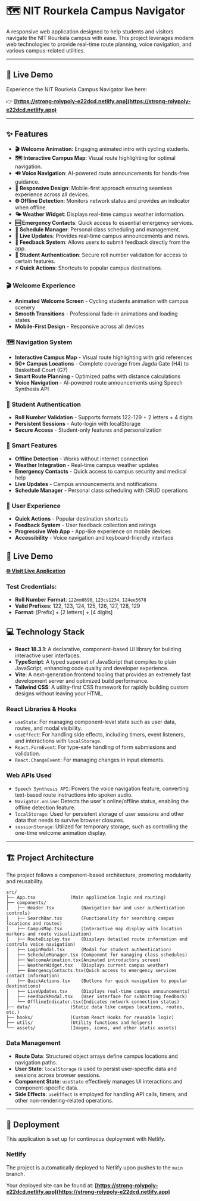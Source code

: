 
# 🗺️ NIT Rourkela Campus Navigator


A responsive web application designed to help students and visitors navigate the NIT Rourkela campus with ease. This project leverages modern web technologies to provide real-time route planning, voice navigation, and various campus-related utilities.

-----

## 🚀 Live Demo

Experience the NIT Rourkela Campus Navigator live here:

👉 **[https://strong-rolypoly-e22dcd.netlify.app](https://strong-rolypoly-e22dcd.netlify.app)**

-----

## ✨ Features

  * **🎬 Welcome Animation**: Engaging animated intro with cycling students.
  * **🗺️ Interactive Campus Map**: Visual route highlighting for optimal navigation.
  * **🔊 Voice Navigation**: AI-powered route announcements for hands-free guidance.
  * **📱 Responsive Design**: Mobile-first approach ensuring seamless experience across all devices.
  * **🌐 Offline Detection**: Monitors network status and provides an indicator when offline.
  * **🌤️ Weather Widget**: Displays real-time campus weather information.
  * **🆘 Emergency Contacts**: Quick access to essential emergency services.
  * **📅 Schedule Manager**: Personal class scheduling and management.
  * **📢 Live Updates**: Provides real-time campus announcements and news.
  * **💬 Feedback System**: Allows users to submit feedback directly from the app.
  * **🔐 Student Authentication**: Secure roll number validation for access to certain features.
  * **⚡ Quick Actions**: Shortcuts to popular campus destinations.



### 🎬 **Welcome Experience**
- **Animated Welcome Screen** - Cycling students animation with campus scenery
- **Smooth Transitions** - Professional fade-in animations and loading states
- **Mobile-First Design** - Responsive across all devices

### 🗺️ **Navigation System**
- **Interactive Campus Map** - Visual route highlighting with grid references
- **50+ Campus Locations** - Complete coverage from Jagda Gate (H4) to Basketball Court (G7)
- **Smart Route Planning** - Optimized paths with distance calculations
- **Voice Navigation** - AI-powered route announcements using Speech Synthesis API

### 🔐 **Student Authentication**
- **Roll Number Validation** - Supports formats 122-129 + 2 letters + 4 digits
- **Persistent Sessions** - Auto-login with localStorage
- **Secure Access** - Student-only features and personalization

### 📱 **Smart Features**
- **Offline Detection** - Works without internet connection
- **Weather Integration** - Real-time campus weather updates
- **Emergency Contacts** - Quick access to campus security and medical help
- **Live Updates** - Campus announcements and notifications
- **Schedule Manager** - Personal class scheduling with CRUD operations

### 🎯 **User Experience**
- **Quick Actions** - Popular destination shortcuts
- **Feedback System** - User feedback collection and ratings
- **Progressive Web App** - App-like experience on mobile devices
- **Accessibility** - Voice navigation and keyboard-friendly interface

## 🚀 Live Demo

**[🌐 Visit Live Application](https://your-deployed-link.netlify.app)**

### Test Credentials:
- **Roll Number Format**: `122mm0690`, `123cs1234`, `124ee5678`
- **Valid Prefixes**: 122, 123, 124, 125, 126, 127, 128, 129
- **Format**: [Prefix] + [2 letters] + [4 digits]


## 💻 Technology Stack

  * **React 18.3.1**: A declarative, component-based UI library for building interactive user interfaces.
  * **TypeScript**: A typed superset of JavaScript that compiles to plain JavaScript, enhancing code quality and developer experience.
  * **Vite**: A next-generation frontend tooling that provides an extremely fast development server and optimized build performance.
  * **Tailwind CSS**: A utility-first CSS framework for rapidly building custom designs without leaving your HTML.

### React Libraries & Hooks

  * `useState`: For managing component-level state such as user data, routes, and modal visibility.
  * `useEffect`: For handling side effects, including timers, event listeners, and interactions with `localStorage`.
  * `React.FormEvent`: For type-safe handling of form submissions and validation.
  * `React.ChangeEvent`: For managing changes in input elements.

### Web APIs Used

  * `Speech Synthesis API`: Powers the voice navigation feature, converting text-based route instructions into spoken audio.
  * `Navigator.onLine`: Detects the user's online/offline status, enabling the offline detection feature.
  * `localStorage`: Used for persistent storage of user sessions and other data that needs to survive browser closures.
  * `sessionStorage`: Utilized for temporary storage, such as controlling the one-time welcome animation display.

-----

## 🏗️ Project Architecture

The project follows a component-based architecture, promoting modularity and reusability.

```
src/
├── App.tsx             (Main application logic and routing)
├── components/
│   ├── Header.tsx          (Navigation bar and user authentication controls)
│   ├── SearchBar.tsx       (Functionality for searching campus locations and routes)
│   ├── CampusMap.tsx       (Interactive map display with location markers and route visualization)
│   ├── RouteDisplay.tsx    (Displays detailed route information and controls voice navigation)
│   ├── LoginModal.tsx      (Modal for student authentication)
│   ├── ScheduleManager.tsx (Component for managing class schedules)
│   ├── WelcomeAnimation.tsx(Animated introductory screen)
│   ├── WeatherWidget.tsx   (Displays current campus weather)
│   ├── EmergencyContacts.tsx(Quick access to emergency services contact information)
│   ├── QuickActions.tsx    (Buttons for quick navigation to popular destinations)
│   ├── LiveUpdates.tsx     (Displays real-time campus announcements)
│   ├── FeedbackModal.tsx   (User interface for submitting feedback)
│   └── OfflineIndicator.tsx(Indicates network connection status)
├── data/               (Static data like campus locations, routes, etc.)
├── hooks/              (Custom React Hooks for reusable logic)
├── utils/              (Utility functions and helpers)
└── assets/             (Images, icons, and other static assets)
```

### Data Management

  * **Route Data**: Structured object arrays define campus locations and navigation paths.
  * **User State**: `localStorage` is used to persist user-specific data and sessions across browser sessions.
  * **Component State**: `useState` effectively manages UI interactions and component-specific data.
  * **Side Effects**: `useEffect` is employed for handling API calls, timers, and other non-rendering-related operations.

-----

## 🚀 Deployment

This application is set up for continuous deployment with Netlify.

### Netlify

The project is automatically deployed to Netlify upon pushes to the `main` branch.

Your deployed site can be found at: **[https://strong-rolypoly-e22dcd.netlify.app](https://strong-rolypoly-e22dcd.netlify.app)**



